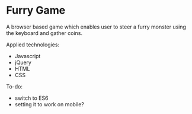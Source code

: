 # Furry Game

A browser based game which enables user to steer a furry monster using the keyboard and gather coins.

Applied technologies: 
- Javascript
- jQuery
- HTML 
- CSS

To-do:
- switch to ES6
- setting it to work on mobile?
